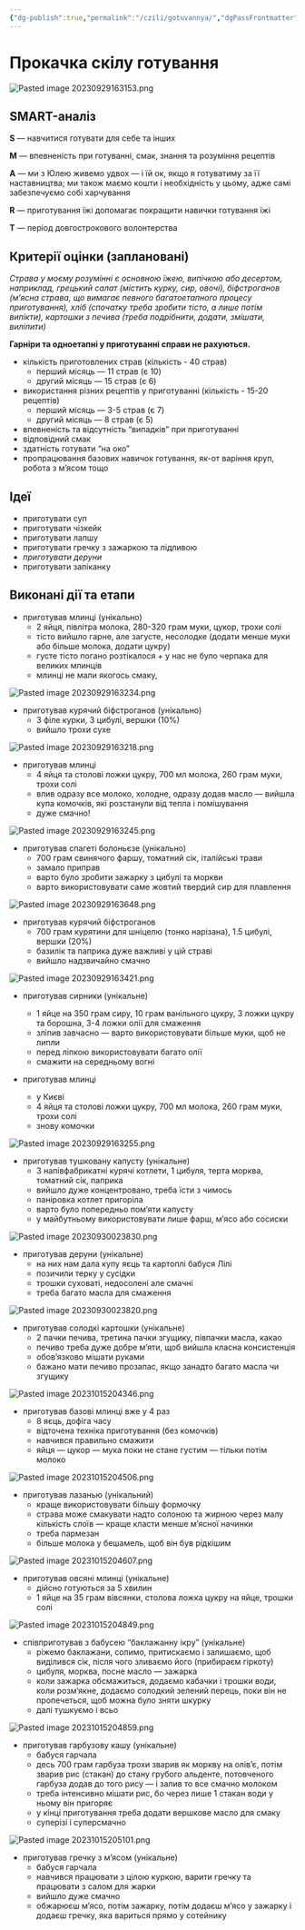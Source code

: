 ```yaml
---
{"dg-publish":true,"permalink":"/czili/gotuvannya/","dgPassFrontmatter":true}
---
```


# Прокачка скілу готування
![Pasted image 20230929163153.png](/img/user/assets/Pasted%20image%2020230929163153.png)
## SMART-аналіз
**S** — навчитися готувати для себе та інших

**M** — впевненість при готуванні, смак, знання та розуміння рецептів

**A** — ми з Юлею живемо удвох — і їй ок, якщо я готуватиму за її наставництва; ми також маємо кошти і необхідність у цьому, адже самі забезпечуємо собі харчування

**R** — приготування їжі допомагає покращити навички готування їжі

**T** — період довгострокового волонтерства
## Критерії оцінки (заплановані)
*Страва у моєму розумінні є основною їжею, випічкою або десертом, наприклад, грецький салат (містить курку, сир, овочі), біфстроганов (м’ясна страва, що вимагає певного багатоетапного процесу приготування), хліб (спочатку треба зробити тісто, а лише потім випікти), картошки з печива (треба подрібнити, додати, змішати, виліпити)*

**Гарніри та одноетапні у приготуванні справи не рахуються.**

- кількість приготовлених страв (кількість - 40 страв)
	- перший місяць — 11 страв (є 10)
	- другий місяць — 15 страв (є 6)
- використання різних рецептів у приготуванні (кількість - 15-20 рецептів)
	- перший місяць — 3-5 страв (є 7)
	- другий місяць — 8 страв (є 5)
- впевненість та відсутність “випадків” при приготуванні
- відповідний смак
- здатність готувати “на око”
- пропрацювання базових навичок готування, як-от варіння круп, робота з м’ясом тощо
## Ідеї
- приготувати суп
- приготувати чізкейк
- приготувати лапшу
- приготувати гречку з зажаркою та підливою
- *приготувати деруни*
- приготувати запіканку
## Виконані дії та етапи
- приготував млинці (унікально)
	- 2 яйця, півлітра молока, 280-320 грам муки, цукор, трохи солі
	- тісто вийшло гарне, але загусте, несолодке (додати менше муки або більше молока, додати цукру)
	- густе тісто погано розтікалося + у нас не було черпака для великих млинців
	- млинці не мали якогось смаку, 

![Pasted image 20230929163234.png](/img/user/assets/Pasted%20image%2020230929163234.png)
- приготував курячий біфстроганов (унікально)
	- 3 філе курки, 3 цибулі, вершки (10%)
	- вийшло трохи сухе

![Pasted image 20230929163218.png](/img/user/assets/Pasted%20image%2020230929163218.png)
- приготував млинці
	- 4 яйця та столові ложки цукру, 700 мл молока, 260 грам муки, трохи солі
	- влив одразу все молоко, холодне, одразу додав масло — вийшла купа комочків, які розстанули від тепла і помішування
	- дуже смачно!

![Pasted image 20230929163245.png](/img/user/assets/Pasted%20image%2020230929163245.png)
- приготував спагеті болоньєзе (унікально)
	- 700 грам свинячого фаршу, томатний сік, італійські трави
	- замало приправ
	- варто було зробити зажарку з цибулі та моркви
	- варто використовувати саме жовтий твердий сир для плавлення

![Pasted image 20230929163648.png](/img/user/assets/Pasted%20image%2020230929163648.png)
- приготував курячий біфстроганов
	- 700 грам курятини для шніцелю (тонко нарізана), 1.5 цибулі, вершки (20%)
	- базилік та паприка дуже важливі у цій страві
	- вийшло надзвичайно смачно

![Pasted image 20230929163421.png](/img/user/assets/Pasted%20image%2020230929163421.png)
- приготував сирники (унікальне)
	- 1 яйце на 350 грам сиру, 10 грам ванільного цукру, 3 ложки цукру та борошна, 3-4 ложки олії для смаження
	- зліпив завчасно — варто використовувати більше муки, щоб не липли
	- перед ліпкою використовувати багато олії
	- смажити на середньому вогні

- приготував млинці
	- у Києві
	- 4 яйця та столові ложки цукру, 700 мл молока, 260 грам муки, трохи солі
	- знову комочки

![Pasted image 20230929163255.png](/img/user/assets/Pasted%20image%2020230929163255.png)
- приготував тушковану капусту (унікальне)
	- 3 напівфабрикатні курячі котлети, 1 цибуля, терта морква, томатний сік, паприка
	- вийшло дуже концентровано, треба їсти з чимось
	- паніровка котлет пригоріла
	- варто було попередньо пом’яти капусту
	- у майбутньому використовувати лише фарш, м’ясо або сосиски

![Pasted image 20230930023830.png](/img/user/assets/Pasted%20image%2020230930023830.png)
- приготував деруни (унікальне)
	- на них нам дала купу яєць та картоплі бабуся Лілі
	- позичили терку у сусідки
	- трошки суховаті, недосолені але смачні
	- треба багато масла для смаження

![Pasted image 20230930023820.png](/img/user/assets/Pasted%20image%2020230930023820.png)
- приготував солодкі картошки (унікальне)
	- 2 пачки печива, третина пачки згущику, півпачки масла, какао
	- печиво треба дуже добре м’яти, щоб вийшла класна консистенція
	- обов’язково мішати руками
	- бажано мати печиво прозапас, якщо занадто багато масла чи згущику

![Pasted image 20231015204346.png](/img/user/assets/Pasted%20image%2020231015204346.png)
- приготував базові млинці вже у 4 раз
	- 8 яєць, дофіга часу
	- відточена техніка приготування (без комочків)
	- навчився правильно смажити
	- яйця — цукор — мука поки не стане густим — тільки потім молоко

![Pasted image 20231015204506.png](/img/user/assets/Pasted%20image%2020231015204506.png)
- приготував лазанью (унікальний)
	- краще використовувати більшу формочку
	- страва може смакувати надто солоною та жирною через малу кількість слоїв — краще класти менше м’ясної начинки
	- треба пармезан
	- більше молока у бешамель, щоб він був рідкішим

![Pasted image 20231015204607.png](/img/user/assets/Pasted%20image%2020231015204607.png)
- приготував овсяні млинці (унікальне)
	- дійсно готуються за 5 хвилин
	- 1 яйце на 35 грам вівсянки, столова ложка цукру на яйце, трошки солі

![Pasted image 20231015204849.png](/img/user/assets/Pasted%20image%2020231015204849.png)
- співприготував з бабусею “баклажанну ікру” (унікальне)
	- ріжемо баклажани, солимо, притискаємо і залишаємо, щоб виділився сік, після чого зливаємо його (прибираєм гіркоту)
	- цибуля, морква, посне масло — зажарка
	- коли зажарка обсмажиться, додаємо кабачки і трошки води, коли розм’якне, додаємо солодкий зелений перець, поки він не пропечеться, щоб можна було зняти шкурку
	- далі тушкуємо і всьо

![Pasted image 20231015204859.png](/img/user/assets/Pasted%20image%2020231015204859.png)
- приготував гарбузову кашу (унікальне)
	- бабуся гарчала
	- десь 700 грам гарбуза трохи зварив як моркву на олів’є, потім зварив рис (стакан) до стану грубого альденте, потовченого гарбуза додав до того рису — і залив то все смачно молоком
	- треба інтенсивно мішати рис, бо через лише 1 стакан води у ньому він пригоряє
	- у кінці приготування треба додати вершкове масло для смаку
	- суперізі і суперсмачно

![Pasted image 20231015205101.png](/img/user/assets/Pasted%20image%2020231015205101.png)
- приготував гречку з м’ясом (унікальне)
	- бабуся гарчала
	- навчився працювати з цілою куркою, варити гречку та працювати з салом для жарки
	- вийшло дуже смачно
	- обжарюєш м’ясо, потім зажарку, потім додаєш м’ясо у зажарку і додаєш гречку, яка вариться прямо у сотейнику